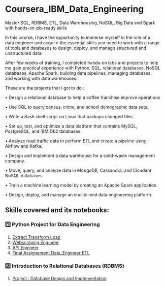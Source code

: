 # Coursera_IBM_Data_Engineering
 Master SQL, RDBMS, ETL, Data Warehousing, NoSQL, Big Data and Spark with hands-on job-ready skills

In this course, i have the opportunity to immerse myrself in the role of a data engineer and acquire the essential skills you need to work with a range of tools and databases to design, deploy, and manage structured and unstructured data.  


After few weeks of training, I completed hands-on labs and projects to help me gain practical experience with Python, SQL, relational databases, NoSQL databases, Apache Spark, building data pipelines, managing databases, and working with data warehouses.

These are the projects that I got to do :

• Design a relational database to help a coffee franchise improve operations

• Use SQL to query census, crime, and school demographic data sets.

• Write a Bash shell script on Linux that backups changed files.

• Set up, test, and optimize a data platform that contains MySQL, PostgreSQL, and IBM Db2 databases.

• Analyze road traffic data to perform ETL and create a pipeline using Airflow and Kafka.

• Design and implement a data warehouse for a solid-waste management company.

• Move, query, and analyze data in MongoDB, Cassandra, and Cloudant NoSQL databases.

• Train a machine learning model by creating an Apache Spark application.

• Design, deploy, and manage an end-to-end data engineering platform.



## Skills covered and its notebooks:
### 1️⃣ Python Project for Data Engineering
1. [Extract Transform Load](https://github.com/JennyferWAN/Coursera_IBM_Data_Engineering/blob/99edb37bd3ec5d2c8be74a47b9a35350cc59672f/Python_Project/1_ExtractTransformLoad.ipynb)
2. [Webscraping Engineer](https://github.com/JennyferWAN/Coursera_IBM_Data_Engineering/blob/99edb37bd3ec5d2c8be74a47b9a35350cc59672f/Python_Project/2_Webscraping_Engineer_Peer_Review_Assignment.ipynb)
3. [API Engineer](https://github.com/JennyferWAN/Coursera_IBM_Data_Engineering/blob/99edb37bd3ec5d2c8be74a47b9a35350cc59672f/Python_Project/3_API_Engineer_Peer_Review_Assignment_Extract.ipynb)
4. [Final Assignement Data_Engineer ETL](https://github.com/JennyferWAN/Coursera_IBM_Data_Engineering/blob/99edb37bd3ec5d2c8be74a47b9a35350cc59672f/Python_Project/4_Final_Assignement_Data_Engineer_ETL.ipynb)


### 2️⃣ Introduction to Relational Databases (RDBMS)
1. [Project : Database Design and Implementation](https://github.com/JennyferWAN/Coursera_IBM_Data_Engineering/blob/99edb37bd3ec5d2c8be74a47b9a35350cc59672f/Python_Project/1_ExtractTransformLoad.ipynb)
